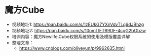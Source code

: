 # 魔方Cube

- 视频地址1: https://pan.baidu.com/s/1zEUkG7YXnVdvTLq6dJBhzg
- 视频地址2: https://pan.baidu.com/s/10omTlET99DF-4cgG2bObzw
- 培训内容：魔方Newlife.Cube权限系统的使用及模版覆盖详解
- 整理文章：
  - https://www.cnblogs.com/oliveyun/p/9962635.html